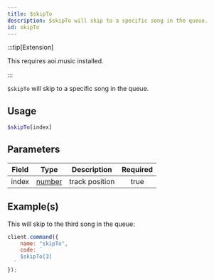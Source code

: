 ```yaml
---
title: $skipTo
description: $skipTo will skip to a specific song in the queue.
id: skipTo
---
```


:::tip[Extension]

This requires aoi.music installed.

:::

`$skipTo` will skip to a specific song in the queue.

## Usage

```php
$skipTo[index]
```

## Parameters

| Field | Type                                                                                              | Description    | Required |
| ----- | ------------------------------------------------------------------------------------------------- | -------------- | :------: |
| index | [number](https://developer.mozilla.org/en-US/docs/Web/JavaScript/Reference/Global_Objects/Number) | track position |   true   |

## Example(s)

This will skip to the third song in the queue:

```javascript
client.command({
    name: "skipTo",
    code: `
    $skipTo[3]
  `
});
```
